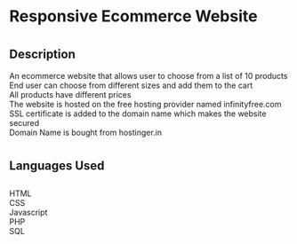 # <h1> Responsive Ecommerce Website </h1>
# <h2>Description </h2>
<p>An ecommerce website that allows user to choose from a list of 10 products <br>
End user can choose from different sizes and add them to the cart <br>
All products have different prices <br>
The website is hosted on the free hosting provider named infinityfree.com <br>
SSL certificate is added to the domain name which makes the website secured  <br>
Domain Name is bought from hostinger.in <br></p>

# <h2>Languages Used <h2>
HTML <br>
CSS <br>
Javascript <br>
PHP <br>
SQL <br>
